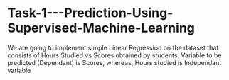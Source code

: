 # Task-1---Prediction-Using-Supervised-Machine-Learning
We are going to implement simple Linear Regression on the dataset that consists of Hours Studied vs Scores obtained by students. Variable to be predicted (Dependant) is Scores, whereas, Hours studied is Independant variable

